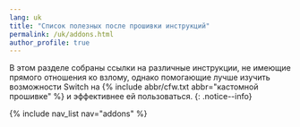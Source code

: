 ```yaml
---
lang: uk
title: "Список полезных после прошивки инструкций"
permalink: /uk/addons.html
author_profile: true
---
```


В этом разделе собраны ссылки на различные инструкции, не имеющие прямого отношения ко взлому, однако помогающие лучше изучить возможности Switch на {% include abbr/cfw.txt abbr="кастомной прошивке" %} и эффективнее ей пользоваться.
{: .notice--info}

{% include nav_list nav="addons" %}